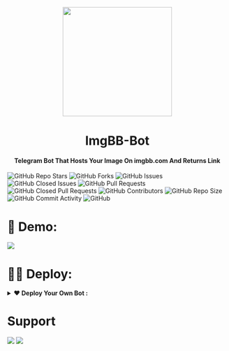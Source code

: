 
<p align="center"><a href="#"><img src="https://pangnote.com/icon/QLkXt3iaKFLiOwdN8.png" width="250"></a></p> 
<h1 align="center"><b>ImgBB-Bot</b></h1>
<h4 align="center">Telegram Bot That Hosts Your Image On imgbb.com And Returns Link</h4>

![GitHub Repo Stars](https://img.shields.io/github/stars/AmineSoukara/ImgBB-Bot?color=black&style=plastic&logo=github)
![GitHub Forks](https://img.shields.io/github/forks/AmineSoukara/ImgBB-Bot?color=0000&style=plastic&logo=github)
![GitHub Issues](https://img.shields.io/github/issues/AmineSoukara/ImgBB-Bot?color=black&style=plastic&logo=github)
![GitHub Closed Issues](https://img.shields.io/github/issues-closed/AmineSoukara/ImgBB-Bot?color=black&style=plastic&logo=github)
![GitHub Pull Requests](https://img.shields.io/github/issues-pr/AmineSoukara/ImgBB-Bot?color=black&style=plastic&logo=github)
![GitHub Closed Pull Requests](https://img.shields.io/github/issues-pr-closed/AmineSoukara/ImgBB-Bot?color=black&style=plastic&logo=github)
![GitHub Contributors](https://img.shields.io/github/contributors/AmineSoukara/ImgBB-Bot?color=black&style=plastic&logo=github)
![GitHub Repo Size](https://img.shields.io/github/repo-size/AmineSoukara/ImgBB-Bot?color=black&style=plastic&logo=github)
![GitHub Commit Activity](https://img.shields.io/github/commit-activity/m/AmineSoukara/ImgBB-Bot?color=black&style=plastic&logo=github)
![GitHub](https://img.shields.io/github/license/AmineSoukara/ImgBB-Bot?color=black&style=plastic&logo=github)


# 🤖 Demo:
<a href="https://t.me/ImgBBRobot"><img src="https://img.shields.io/badge/@ImgBBRobot-1a66ff?style=for-the-badge&logo=telegram&logoColor=white"></a>
# 👨‍💻 Deploy:

<details>	
  <summary><b>❤ Deploy Your Own Bot :</b></summary>

# Star 🌟 Fork 🍴 & Deploy

### -Easy Way
[![Deploy](https://www.herokucdn.com/deploy/button.svg)](https://heroku.com/deploy?template=https://github.com/NanoLBots/ImgBB-Bot/tree/main)

### -Self-hosting (For Devs)

```python3
## Clone The Repo
git clone https://github.com/AmineSoukara/ImgBB-Bot
## Enter The Directory
cd ImgBB-Bot
## Install Requirements
pip3 install -r requirements.txt
## Run The Bot
python3 main.py
```
### -Mandatory Configs 
```
[+] Make Sure You Add All These Mandatory Vars. 
    [-] API_ID:     You can get this value from https://my.telegram.org
    [-] API_HASH :  You can get this value from https://my.telegram.org
    [-] BOT_TOKEN : You can get this value from https://t.me/botfather
    [-] API: You Can Get An API Key From https://api.imgbb.com.
[+] Bot will not work without setting the mandatory vars.
```
</details>


# Support 
<a href="https://t.me/damienhelp"><img src="https://img.shields.io/badge/Support_Group-1a66ff?style=for-the-badge&logo=telegram&logoColor=white"></a> <a href="https://t.me/damiensoukara"><img src="https://img.shields.io/badge/Updates_Channel-1a66ff?style=for-the-badge&logo=telegram&logoColor=white"></a>
